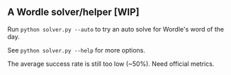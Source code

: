 ## A Wordle solver/helper [WIP]

Run `python solver.py --auto` to try an auto solve for Wordle's word of the day.

See `python solver.py --help` for more options.

The average success rate is still too low (~50%). Need official metrics.
